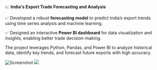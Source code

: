 📈 **India's Export Trade Forecasting and Analysis**

✅ Developed a robust **forecasting model** to predict India’s export trends using time series analysis and machine learning.  

✅ Designed an interactive **Power BI dashboard** for data visualization and insights, enabling better trade decision-making.  

The project leverages Python, Pandas, and Power BI to analyze historical data, identify key trends, and forecast future exports with high accuracy.

<img src="https://raw.githubusercontent.com/your-username/your-repo/main/images/Screenshot-2025-01-29-121245.png" alt="Screenshot">

<img src= "https://media.licdn.com/dms/image/v2/D4D22AQFz_QteVCjzAQ/feedshare-shrink_800/feedshare-shrink_800/0/1719201494248?e=1741219200&v=beta&t=OmXnkkXVi8oXrMDRgAPnM3aqklZdB76wdE8v77GG4UA">
